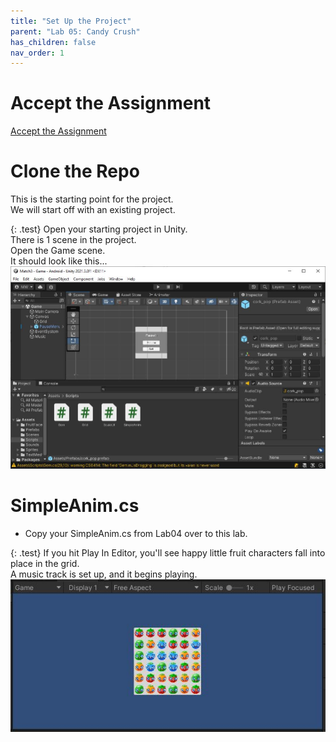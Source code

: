 ```yaml
---
title: "Set Up the Project"
parent: "Lab 05: Candy Crush"
has_children: false
nav_order: 1
---
```


# Accept the Assignment
[Accept the Assignment](https://classroom.github.com/a/QUuHvaCy)

# Clone the Repo
This is the starting point for the project.\
We will start off with an existing project.

{: .test}
Open your starting project in Unity.\
There is 1 scene in the project.\
Open the Game scene.\
It should look like this...
![Starting Project](images/lab05/start.jpg "Starting Project")

# SimpleAnim.cs
* Copy your SimpleAnim.cs from Lab04 over to this lab.

{: .test}
If you hit Play In Editor, you'll see happy little fruit characters fall into place in the grid.\
A music track is set up, and it begins playing.
![Starting Project](images/lab05/start2.jpg "Starting Project")


